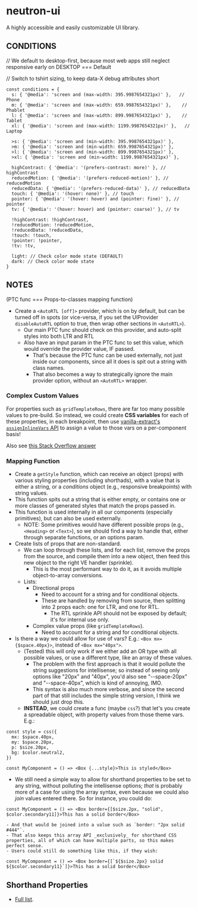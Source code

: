 # neutron-ui
A highly accessible and easily customizable UI library.

## CONDITIONS

// We default to desktop-first, because most web apps still neglect responsive early on
DESKTOP === Default

// Switch to tshirt sizing, to keep data-X debug attributes short

```
const conditions = {
  s: { '@media': 'screen and (max-width: 395.9987654321px)' },   // Phone
  m: { '@media': 'screen and (max-width: 659.9987654321px)' },    // Phablet
  l: { '@media': 'screen and (max-width: 899.9987654321px)' },    // Tablet
  xl: { '@media': 'screen and (max-width: 1199.9987654321px)' },   // Laptop

  >s: { '@media': 'screen and (min-width: 395.9987654321px)' },
  >m: { '@media': 'screen and (min-width: 659.9987654321px)' },
  >l: { '@media': 'screen and (min-width: 899.9987654321px)' },
  >xl: { '@media': 'screen and (min-width: 1199.9987654321px)' },

  highContrast: { '@media': '(prefers-contrast: more)' }, // highContrast
  reducedMotion: { '@media': '(prefers-reduced-motion)' }, // reducedMotion
  reducedData: { '@media': '(prefers-reduced-data)' }, // reducedData
  touch: { '@media': '(hover: none)' }, // touch
  pointer: { '@media': '(hover: hover) and (pointer: fine)' }, // pointer
  tv: { '@media': '(hover: hover) and (pointer: coarse)' }, // tv

  !highContrast: !highContrast,
  !reducedMotion: !reducedMotion,
  !reducedData: !reducedData,
  !touch: !touch,
  !pointer: !pointer,
  !tv: !tv,

  light: // Check color mode state (DEFAULT)
  dark: // Check color mode state
}
```

## NOTES

(PTC func === Props-to-classes mapping function)

- Create a `<AutoRTL [off]>` provider, which is on by default, but can be turned off in spots (or vice-versa, if you set the UIProvider `disableAutoRTL` option to true, then wrap other sections in `<AutoRTL>`).
  - Our main PTC func should check on this provider, and auto-split styles into both LTR and RTL
  - Also have an input param in the PTC func to set this value, which would override the provider value, IF passed.
    - That's because the PTC func can be used externally, not just inside our components, since all it does is spit out a string with class names.
    - That also becomes a way to strategically ignore the main provider option, without an `<AutoRTL>` wrapper.

### Complex Custom Values

For properties such as `gridTemplateRows`, there are far too many possible values to pre-build. So instead, we could create **CSS variables** for each of these properties, in each breakpoint, then use [vanilla-extract's `assignInlineVars` API](https://vanilla-extract.style/documentation/dynamic-api/#assigninlinevars) to assign a value to those vars on a per-component basis!

Also see [this Stack Overflow answer](https://stackoverflow.com/questions/17543038/responsive-css-styles-inline-on-the-fly/69753550#69753550)

### Mapping Function

- Create a `getStyle` function, which can receive an object (props) with various styling properties (including shorthads), with a value that is either a string, or a _conditions_ object (e.g., responsive breakpoints) with string values.
- This function spits out a string that is either empty, or contains one or more classes of generated styles that match the props passed in.
- This function is used internally in all our components (especially primitives), but can also be used externally.
  - NOTE: Some primitives would have different possible props (e.g., `<Heading>` or `<Text>`), so we should find a way to handle that, either through separate functions, or an options param.
- Create lists of props that are non-standard.
  - We can loop through these lists, and for each list, remove the props from the source, and compile them into a new object, then feed this new object to the right VE handler (sprinkle).
    - This is the most performant way to do it, as it avoids multiple object-to-array conversions.
  - Lists:
    - Directional props
      - Need to account for a string and for conditional objects.
      - These are handled by removing from source, then splitting into 2 props each: one for LTR, and one for RTL.
        - The RTL sprinkle API should not be exposed by default; it's for internal use only.
    - Complex value props (like `gridTemplateRows`).
      - Need to account for a string and for conditional objects.
- Is there a way we could allow for use of vars? E.g.: `<Box mx={$space.40px}>`, instead of `<Box mx="40px">`.
  - (Tested) this will only work if we either add an OR type with all possible values, or use a different type, like an array of these values.
    - The problem with the first approach is that it would pollute the string suggestions for intellisense; so instead of seeing only options like "20px" and "40px", you'd also see "--space-20px" and "--space-40px", which is kind of annoying, IMO.
    - This syntax is also much more verbose, and since the second part of that still includes the simple string version, I think we should just drop this.
  - **INSTEAD**, we could create a func (maybe `css`?) that let's you create a spreadable object, with property values from those theme vars. E.g.:
```TS
const style = css({
  mx: $space.40px,
  my: $space.20px,
  p: $size.20px,
  bg: $color.neutral2,
})

const MyComponent = () => <Box {...style}>This is styled</Box>
```
  - We still need a simple way to allow for shorthand properties to be set to any string, without polluting the intellisense options; _that_ is probably more of a case for using the array syntax, even because we could also _join_ values entered there. So for instance, you could do:
```TS
const MyComponent = () => <Box border={[$size.2px, "solid", $color.secondary11]}>This has a solid border</Box>
```
    - And that would be joined into a value such as `border: "2px solid #444"`.
    - That also keeps this array API _exclusively_ for shorthand CSS properties, all of which can have multiple parts, so this makes perfect sense.
    - Users could still do something like this, if they wish:
```TS
const MyComponent = () => <Box border={[`${$size.2px} solid ${$color.secondary11}`]}>This has a solid border</Box>
```


## Shorthand Properties

- [Full list](https://developer.mozilla.org/en-US/docs/Web/CSS/Shorthand_properties#see_also).